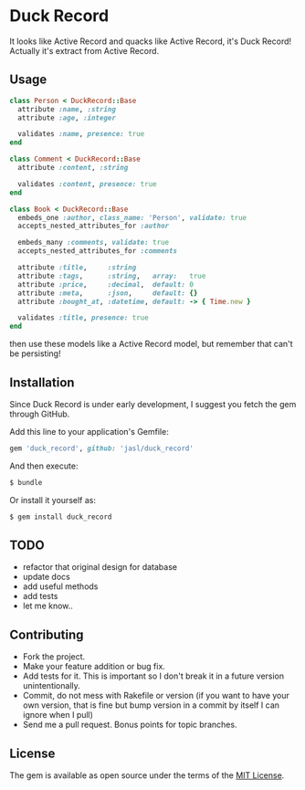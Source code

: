 Duck Record
====

It looks like Active Record and quacks like Active Record, it's Duck Record! 
Actually it's extract from Active Record.

## Usage

```ruby
class Person < DuckRecord::Base
  attribute :name, :string
  attribute :age, :integer

  validates :name, presence: true
end

class Comment < DuckRecord::Base
  attribute :content, :string

  validates :content, presence: true
end

class Book < DuckRecord::Base
  embeds_one :author, class_name: 'Person', validate: true
  accepts_nested_attributes_for :author

  embeds_many :comments, validate: true
  accepts_nested_attributes_for :comments

  attribute :title,     :string
  attribute :tags,      :string,   array:   true
  attribute :price,     :decimal,  default: 0
  attribute :meta,      :json,     default: {}
  attribute :bought_at, :datetime, default: -> { Time.new } 

  validates :title, presence: true
end
```

then use these models like a Active Record model,
but remember that can't be persisting!

## Installation
 
Since Duck Record is under early development, 
I suggest you fetch the gem through GitHub. 
 
Add this line to your application's Gemfile:

```ruby
gem 'duck_record', github: 'jasl/duck_record'
```

And then execute:
```bash
$ bundle
```

Or install it yourself as:
```bash
$ gem install duck_record
```

## TODO

- refactor that original design for database
- update docs
- add useful methods
- add tests 
- let me know..

## Contributing

- Fork the project.
- Make your feature addition or bug fix.
- Add tests for it. This is important so I don't break it in a future version unintentionally.
- Commit, do not mess with Rakefile or version (if you want to have your own version, that is fine but bump version in a commit by itself I can ignore when I pull)
- Send me a pull request. Bonus points for topic branches.

## License

The gem is available as open source under the terms of the [MIT License](http://opensource.org/licenses/MIT).
